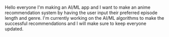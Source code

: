 Hello everyone I'm making an AI/ML app and I want to make an anime recommendation system by having the user input their preferred episode length and genre.
I'm currently working on the AI/ML algorithms to make the successful recommendations and I will make sure to keep everyone updated.
